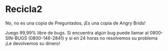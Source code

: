 <h1>Recicla2</h1>
No, no es una copia de Preguntados, ¡Es una copia de Angry Brids!
























Juego 99,99% libre de bugs.
Si encuentra algún bug puede llamar al 0800-SIN-BUGS (0800-146-2841) y si en 24 horas no resolvemos su problema ¡Le devolvemos su dinero!
